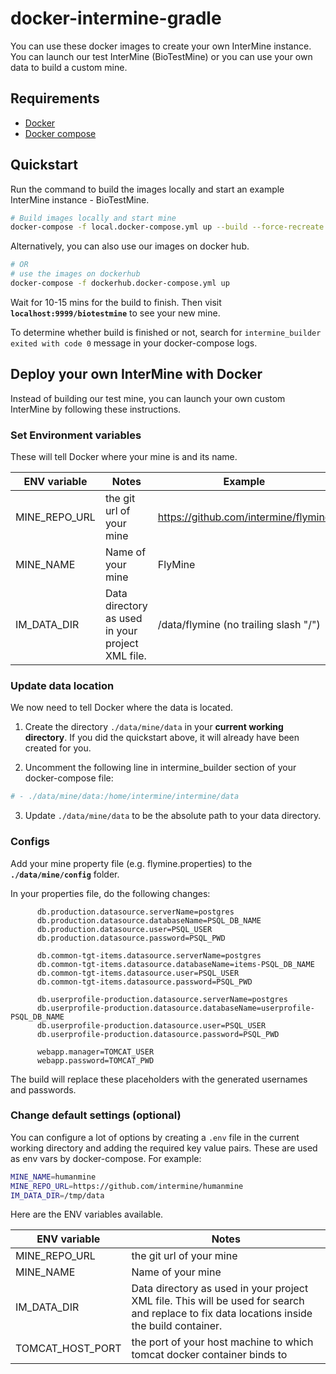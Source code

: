 # docker-intermine-gradle

You can use these docker images to create your own InterMine instance. You can launch our test InterMine (BioTestMine) or you can use your own data to build a custom mine.

## Requirements

 - [Docker](https://docs.docker.com/install/)
 - [Docker compose](https://docs.docker.com/compose/install/)

## Quickstart

Run the command to build the images locally and start an example InterMine instance - BioTestMine.

```bash
# Build images locally and start mine
docker-compose -f local.docker-compose.yml up --build --force-recreate
```

Alternatively, you can also use our images on docker hub.

```bash
# OR
# use the images on dockerhub
docker-compose -f dockerhub.docker-compose.yml up 
```

Wait for 10-15 mins for the build to finish. Then visit **`localhost:9999/biotestmine`** to see your new mine.

To determine whether build is finished or not, search for `intermine_builder exited with code 0` message in your docker-compose logs.

## Deploy your own InterMine with Docker

Instead of building our test mine, you can launch your own custom InterMine by following these instructions.

### Set Environment variables

These will tell Docker where your mine is and its name.

| ENV variable  | Notes | Example |
| ------------- | ------------- | ------------- |
| MINE_REPO_URL | the git url of your mine | https://github.com/intermine/flymine  |
| MINE_NAME  | Name of your mine | FlyMine  |
| IM_DATA_DIR | Data directory as used in your project XML file. | /data/flymine (no trailing slash "/") |

### Update data location

We now need to tell Docker where the data is located.

1. Create the directory `./data/mine/data` in your **current working directory**. If you did the quickstart above, it will already have been created for you.

2. Uncomment the following line in intermine_builder section of your docker-compose file:

```bash
# - ./data/mine/data:/home/intermine/intermine/data
```

3. Update `./data/mine/data` to be the absolute path to your data directory. 

### Configs

Add your mine property file (e.g. flymine.properties) to the **`./data/mine/config`** folder. 

In your properties file, do the following changes:

```
      db.production.datasource.serverName=postgres
      db.production.datasource.databaseName=PSQL_DB_NAME
      db.production.datasource.user=PSQL_USER
      db.production.datasource.password=PSQL_PWD
  
      db.common-tgt-items.datasource.serverName=postgres
      db.common-tgt-items.datasource.databaseName=items-PSQL_DB_NAME
      db.common-tgt-items.datasource.user=PSQL_USER
      db.common-tgt-items.datasource.password=PSQL_PWD
      
      db.userprofile-production.datasource.serverName=postgres
      db.userprofile-production.datasource.databaseName=userprofile-PSQL_DB_NAME
      db.userprofile-production.datasource.user=PSQL_USER
      db.userprofile-production.datasource.password=PSQL_PWD

      webapp.manager=TOMCAT_USER
      webapp.password=TOMCAT_PWD
```

The build will replace these placeholders with the generated usernames and passwords.

### Change default settings (optional)

You can configure a lot of options by creating a `.env` file in the current working directory and adding the required key value pairs. These are used as env vars by docker-compose. For example:
```bash
MINE_NAME=humanmine
MINE_REPO_URL=https://github.com/intermine/humanmine
IM_DATA_DIR=/tmp/data
```

Here are the ENV variables available.

| ENV variable  | Notes | 
| ------------- | ------------- |
| MINE_REPO_URL | the git url of your mine | 
| MINE_NAME  | Name of your mine |
| IM_DATA_DIR | Data directory as used in your project XML file. This will be used for search and replace to fix data locations inside the build container.| 
| TOMCAT_HOST_PORT  | the port of your host machine to which tomcat docker container binds to | 
